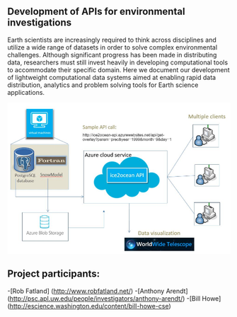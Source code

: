 ## Development of APIs for environmental investigations

Earth scientists are increasingly required to think across disciplines and utilize a wide range of datasets in order to solve complex environmental challenges. Although significant progress has been made in distributing data, researchers must still invest heavily in developing computational tools to accommodate their specific domain. Here we document our development of lightweight computational data systems aimed at enabling rapid data distribution, analytics and problem solving tools for Earth science applications. 

![API Graphic](/apiGraphic.JPG)

## Project participants:

-[Rob Fatland] (http://www.robfatland.net/)
-[Anthony Arendt] (http://psc.apl.uw.edu/people/investigators/anthony-arendt/)
-[Bill Howe] (http://escience.washington.edu/content/bill-howe-cse)
